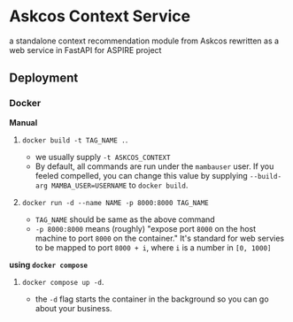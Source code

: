 # Askcos Context Service
a standalone context recommendation module from Askcos rewritten as a web service in FastAPI for ASPIRE project

## Deployment

### Docker

**Manual**
1. `docker build -t TAG_NAME .`.

    - we usually supply `-t ASKCOS_CONTEXT`
    - By default, all commands are run under the `mambauser` user. If you feeled compelled, you can change this value by supplying `--build-arg MAMBA_USER=USERNAME` to `docker build`.

1. `docker run -d --name NAME -p 8000:8000 TAG_NAME`

    - `TAG_NAME` should be same as the above command
    - `-p 8000:8000` means (roughly) "expose port `8000` on the host machine to port `8000` on the container." It's standard for web servies to be mapped to port `8000 + i`, where `i` is a number in `[0, 1000]`

**using `docker compose`**
1. `docker compose up -d`.

    - the `-d` flag starts the container in the background so you can go about your business.